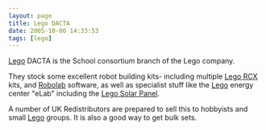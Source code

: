 ```yaml
---
layout: page
title: Lego DACTA
date: 2005-10-06 14:33:53
tags: [lego]
---
```

[Lego](/wiki/lego.html "The best known construction toy") DACTA is the School consortium branch of the Lego company.

They stock some excellent robot building kits- including multiple [Lego RCX](/wiki/rcx.html "The Lego RCX") kits, and [Robolab](/wiki/robolab.html "Robolab") software, as well as specialist stuff like the [Lego](/wiki/lego.html "The best known construction toy") energy center "eLab" including the [Lego Solar Panel](/wiki/lego_solar_panel.html "Lego Solar Panel").

A number of UK Redistributors are prepared to sell this to hobbyists and small [Lego](/wiki/lego.html "The best known construction toy") groups. It is also a good way to get bulk sets.
